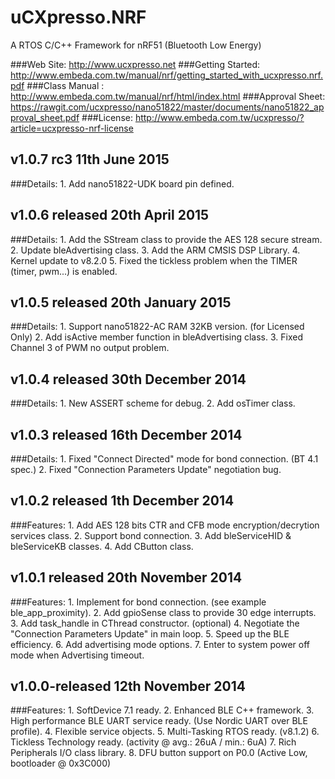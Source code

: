 uCXpresso.NRF
===============================
A RTOS C/C++ Framework for nRF51 (Bluetooth Low Energy)

###Web Site: http://www.ucxpresso.net
###Getting Started: http://www.embeda.com.tw/manual/nrf/getting_started_with_ucxpresso.nrf.pdf
###Class Manual : http://www.embeda.com.tw/manual/nrf/html/index.html
###Approval Sheet: https://rawgit.com/ucxpresso/nano51822/master/documents/nano51822_approval_sheet.pdf
###License: http://www.embeda.com.tw/ucxpresso/?article=ucxpresso-nrf-license

v1.0.7 rc3 11th June 2015
--------------------------------
###Details: 
	1. Add nano51822-UDK board pin defined.

v1.0.6 released 20th April 2015
--------------------------------
###Details: 
	1. Add the SStream class to provide the AES 128 secure stream.
	2. Update bleAdvertising class.
	3. Add the ARM CMSIS DSP Library.
	4. Kernel update to v8.2.0
	5. Fixed the tickless problem when the TIMER (timer, pwm...) is enabled.

v1.0.5 released 20th January 2015
--------------------------------
###Details: 
	1. Support nano51822-AC RAM 32KB version. (for Licensed Only)
	2. Add isActive member function in bleAdvertising class.
	3. Fixed Channel 3 of PWM no output problem.

v1.0.4 released 30th December 2014
--------------------------------
###Details: 
	1. New ASSERT scheme for debug.
	2. Add osTimer class.

v1.0.3 released 16th December 2014
--------------------------------
###Details: 
	1. Fixed "Connect Directed" mode for bond connection. (BT 4.1 spec.)
	2. Fixed "Connection Parameters Update" negotiation bug.

v1.0.2 released 1th December 2014
--------------------------------
###Features: 
	1. Add AES 128 bits CTR and CFB mode encryption/decrytion services class.
	2. Support bond connection.
	3. Add bleServiceHID & bleServiceKB classes.
	4. Add CButton class.

v1.0.1 released 20th November 2014
--------------------------------
###Features: 
	1. Implement for bond connection. (see example ble_app_proximity).
	2. Add gpioSense class to provide 30 edge interrupts.
	3. Add task_handle in CThread constructor. (optional)
	4. Negotiate the "Connection Parameters Update" in main loop.
	5. Speed up the BLE efficiency.
	6. Add advertising mode options.
	7. Enter to system power off mode when Advertising timeout.

v1.0.0-released 12th November 2014
--------------------------------
###Features: 
	1. SoftDevice 7.1 ready.
	2. Enhanced BLE C++ framework.
	3. High performance BLE UART service ready. (Use Nordic UART over BLE profile).
	4. Flexible service objects.
	5. Multi-Tasking RTOS ready. (v8.1.2)
	6. Tickless Technology ready. (activity @ avg.: 26uA / min.: 6uA)
	7. Rich Peripherals I/O class library.
	8. DFU button support on P0.0 (Active Low, bootloader @ 0x3C000)
